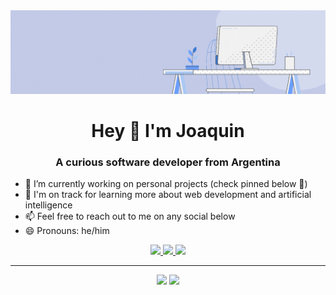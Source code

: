<img src="Banner.gif">

<h1 align="center">Hey 👋 I'm Joaquin</h1>
<h3 align="center">A curious software developer from Argentina</h3>

- 🔭 I’m currently working on personal projects (check pinned below 📌)
- 🌱 I'm on track for learning more about web development and artificial intelligence
- 📫 Feel free to reach out to me on any social below
- 😄 Pronouns: he/him

<p align="center">
    <a href="https://github.com/joardev">
      <img src="https://img.shields.io/badge/Github-100000?style=for-the-badge&logo=github&logoColor=white" />
    </a>
    <a href="https://twitter.com/joardev">
      <img src="https://img.shields.io/badge/Twitter-1DA1F2?style=for-the-badge&logo=twitter&logoColor=white" />
    </a>
    <a href="ttps://www.linkedin.com/in/joardev/">
      <img src="https://img.shields.io/badge/Linkedin-0077B5?style=for-the-badge&logo=linkedin&logoColor=white" />
    </a>
</p>

---

<p align="center">
  <img width="48%" src="https://github-readme-stats.vercel.app/api?username=joardev&count_private=true&show_icons=true&theme=radical" />
  <img width="48%" src="https://github-readme-streak-stats.herokuapp.com/?user=joardev&theme=radical" />
</p>
